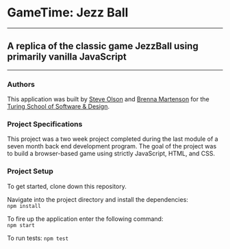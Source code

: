 # GameTime: Jezz Ball
_______
## A replica of the classic game JezzBall using primarily vanilla JavaScript
______

### Authors
This application was built by [Steve Olson](https://github.com/SteveOscar) and [Brenna Martenson](https://github.com/martensonbj) for the [Turing School of Software & Design](https://www.turing.io).

### Project Specifications
This project was a two week project completed during the last module of a seven month back end development program. The goal of the project was to build a browser-based game using strictly JavaScript, HTML, and CSS.

### Project Setup
To get started, clone down this repository.  

Navigate into the project directory and install the dependencies:  
`npm install`  

To fire up the application enter the following command:  
`npm start`  

To run tests:
`npm test`  
